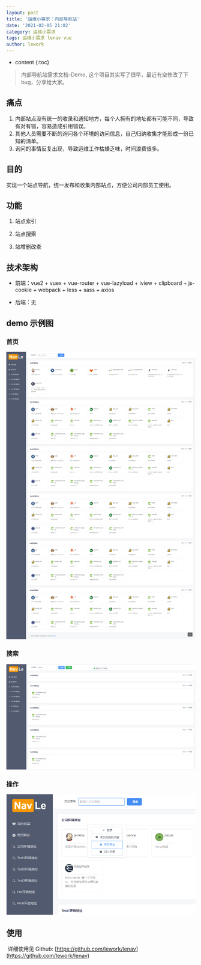 ```yaml
---
layout: post
title: '运维小需求：内部导航站'
date: '2021-02-05 21:02'
category: 运维小需求
tags: 运维小需求 lenav vue
author: lework
---
```

* content
{:toc}

> 内部导航站需求文档-Demo, 这个项目其实写了很早，最近有空修改了下bug，分享给大家。

## 痛点

1. 内部站点没有统一的收录和通知地方，每个人拥有的地址都有可能不同，导致有对有错，容易造成引用错误。
2. 其他人员需要不断的询问各个环境的访问信息，自己归纳收集才能形成一份已知的清单。
3. 询问的事情反复出现，导致运维工作枯燥乏味，时间浪费很多。

## 目的

实现一个站点导航，统一发布和收集内部站点，方便公司内部员工使用。




## 功能

1. 站点索引

2. 站点搜索

3. 站增删改查

   

## 技术架构

- 前端：vue2 + vuex + vue-router + vue-lazyload + iview + clipboard + js-cookie + webpack + less + sass + axios

- 后端：无



## demo 示例图

### 首页

![home](/assets/images/2021/lenav/home.png)

### 搜索

![search](/assets/images/2021/lenav/search.png)

### 操作

![action](/assets/images/2021/lenav/action.png)

## 使用

​	详细使用见 Github: [https://github.com/lework/lenav](https://github.com/lework/lenav)